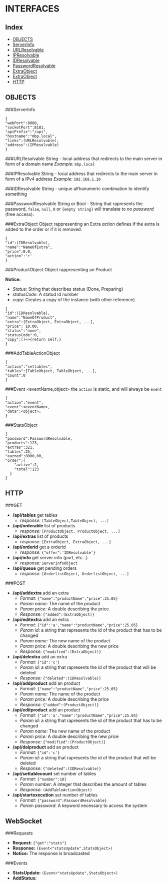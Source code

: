 <style>h3{color:#bc1d1d}</style>
INTERFACES
=====

Index
----
- [OBJECTS]()
 - [ServerInfo]()
 - [URLResolvable]()
 - [IPResolvable]()
 - [IDResolvable]()
 - [PasswordResolvable]()
 - [ExtraObject]()
 - [ExtraObject]()
- [HTTP]()

OBJECTS
----
###ServerInfo
```
{
"webPort":8080,
"socketPort":8181,
"apiPrefix":"/api",
"hostname":"mbp.local",
"links":(URLResolvable),
"address":(IPResolvable)
}
```

###URLResolvable
String - local address that redirects to the main server in form of a domain name
*Example:* `mbp.local`

###IPResolvable
String - local address that redirects to the main server in form of a IPv4 address
*Example:* `192.168.1.10`

###IDResolvable
String - unique alfhanumeric combination to identify something

###PasswordResolvable
String or Bool - String that rapresents the password, `false`, `null`, `0` or `{empty string}` will translate to *no password* (free access).

###ExtraObject
Object rappresenting an Extra
*action* defines if the extra is added to the order or if it is removed.
```
{
"id":(IDResolvable),
"name":"NameOfExtra",
"price":0.0,
"action":'+'
}
```

###ProductObject
Object rappresenting an Product

**Notice:**
- *Status:* String that describes status (Done, Preparing)
- *statusCode:* A statud id number
- *copy:* Creates a copy of the instance (with other reference)

```
{
"id":(IDResolvable),
"name":"NameOfProduct",
"extra":[ExtraObject, ExtraObject, ...],
"price": 10.00,
"status":"none",
"statusCode":0,
"copy":()=>{return self;}
}
```

###AddTableActionObject
```
{
"action":"settables",
"tables":[TableObject, TableObject, ...],
"count":0
}
```

###Event &lt;eventName,object&gt;
the `action` is static, and will always be `event`
```
{
"action":"event",
"event":<eventName>,
"data":<object>;
}
```

###StatsObject
```
{
"password":PasswordResolvable,
"products":123,
"extras":321,
"tables":25,
"earned":8000,00,
"order":{
    "active":2,
    "total":123
  }
}
```

HTTP
---
###GET
- **/api/tables** get tables
  - *response:* `[TableObject,TableObject, ...]`
- **/api/orderable** list of products
  - *response:* `[ProductObject, ProductObject, ...]`
- **/api/extras** list of products
  - *response:* `[ExtraObject, ExtraObject, ...]`
- **/api/orderid** get a orderid
  - *response:* `{"offer":'IDResolvable'}`
- **/api/info** get server info (port, etc...)
  - *response:* `ServerInfoObject`
- **/api/queue** get pending orders
  - *response:* `[OrderlistObject, OrderlistObject, ...]`

###POST
- **/api/addextra** add an extra
  - *Format:* `{"name":"productName","price":25.05}`
  - *Param name:* The name of the product
  - *Param price:* A double describing the price
  - *Response:* `{"added":(ExtraObject)}`
- **/api/editextra** add an extra
  - *Format:* `{"id":'a',"name":"productName","price":25.05}`
  - *Param id*: a string that rapresents the id of the product that has to be changed
  - *Param name:* The new name of the product
  - *Param price:* A double describing the new price
  - *Response:* `{"modified":(ExtraObject)}`
- **/api/delextra** add an extra
  - *Format:* `{"id":'c'}`
  - *Param id*: a string that rapresents the id of the product that will be deleted
  - *Response:* `{"deleted":(IDResolvable)}`
- **/api/addproduct** add an product
  - *Format:* `{"name":"productName","price":25.05}`
  - *Param name:* The name of the product
  - *Param price:* A double describing the price
  - *Response:* `{"added":(ProductObject)}`
- **/api/editproduct** add an product
  - *Format:* `{"id":'a',"name":"productName","price":25.05}`
  - *Param id*: a string that rapresents the id of the product that has to be changed
  - *Param name:* The new name of the product
  - *Param price:* A double describing the new price
  - *Response:* `{"modified":(ProductObject)}`
- **/api/delproduct** add an product
  - *Format:* `{"id":'c'}`
  - *Param id*: a string that rapresents the id of the product that will be deleted
  - *Response:* `{"deleted":(IDResolvable)}`
- **/api/settablecount** set number of tables
  - *Format:* `{"number":10}`
  - *Param number*: A integer that describes the amount of tables
  - *Response:* `(AddTableActionObject)`
- **/api/startexecution** set number of tables
  - *Format:* `{"password":PasswordResolvable}`
  - *Param password*: A keyword necessary to access the system
  
WebSocket
---
###Requests
- **Request:** `{"get":"stats"}`
 - **Response:** `(Event<"statsUpdate",StatsObject>)`
 - **Notice:** The response is broadcasted

###Events
- **StatsUpdate:** `(Event<"statsUpdate",StatsObject>)`
- **AddStatus:** 
